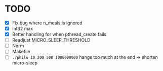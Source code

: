 # TODO

- [x] Fix bug where n_meals is ignored
- [x] int32 max
- [x] Better handling for when pthread_create fails
- [ ] Readjust MICRO_SLEEP_THRESHOLD
- [ ] Norm
- [ ] Makefile
- [ ] `./philo 10 200 500 1000000000` hangs too much at the end -> shorten micro-sleep